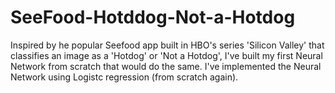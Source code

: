 # SeeFood-Hotddog-Not-a-Hotdog
Inspired by he popular Seefood app built in HBO's series 'Silicon Valley' that classifies an image 
as a 'Hotdog' or 'Not a Hotdog', I've built my first Neural Network from scratch that would do the same. 
I've implemented the Neural Network using Logistc regression (from scratch again). 
